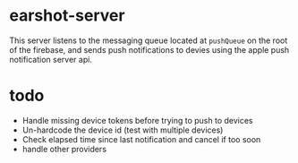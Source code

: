 earshot-server
===

This server listens to the messaging queue located at `pushQueue` on the root of the firebase, and sends push notifications to devies using the apple push notification server api.

todo
===

* Handle missing device tokens before trying to push to devices
* Un-hardcode the device id (test with multiple devices)
* Check elapsed time since last notification and cancel if too soon
* handle other providers
